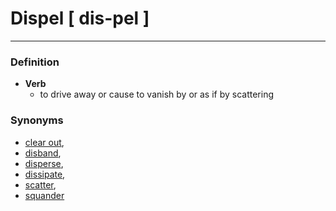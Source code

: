 # Dispel [ dis-pel ]
--- 
### Definition
- **Verb**
	- to drive away or cause to vanish by or as if by scattering

### Synonyms
- [clear out](https://www.merriam-webster.com/dictionary/clear%20out),
- [disband](https://www.merriam-webster.com/dictionary/disband),
- [disperse](https://www.merriam-webster.com/dictionary/disperse),
- [dissipate](https://www.merriam-webster.com/dictionary/dissipate),
- [scatter](https://www.merriam-webster.com/dictionary/scatter),
- [squander](https://www.merriam-webster.com/dictionary/squander)
